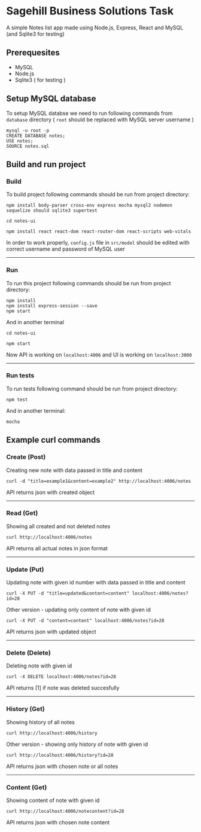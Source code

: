 # Sagehill Business Solutions Task
A simple Notes list app made using Node.js, Express, React and MySQL (and Sqlite3 for testing)


## Prerequesites
* MySQL
* Node.js
* Sqlite3 ( for testing )

## Setup MySQL database
To setup MySQL databse we need to run following commands from `database` directory ( `root` should be replaced with MySQL server username )
```
mysql -u root -p
CREATE DATABASE notes;
USE notes;
SOURCE notes.sql
```
## Build and run project
### Build
To build project following commands should be run from project directory:
```
npm install body-parser cross-env express mocha mysql2 nodemon sequelize should sqlite3 supertest

cd notes-ui

npm install react react-dom react-router-dom react-scripts web-vitals
```
In order to work properly, `config.js` file in `src/model` should be edited with correct username and password of MySQL user  
***
### Run
To run this project following commands should be run from project directory:
```
npm install
npm install express-session --save
npm start
```
And in another terminal
```
cd notes-ui

npm start
```
Now API is working on `localhost:4006` and UI is working on `localhost:3000`
***
### Run tests
To run tests following command should be run from project directory:
```
npm test
```
And in another terminal:

```
mocha
```
## Example curl commands

### Create (Post)
Creating new note with data passed in title and content  
```
curl -d "title=example1&content=example2" http://localhost:4006/notes
```  
API returns json with created object
***
### Read (Get)
Showing all created and not deleted notes  
```
curl http://localhost:4006/notes
```  
API returns all actual notes in json format
***
### Update (Put)
Updating note with given id number with data passed in title and content  
```
curl -X PUT -d "title=updated&content=content" localhost:4006/notes?id=28
```  
Other version - updating only content of note with given id  
```
curl -X PUT -d "content=content" localhost:4006/notes?id=28
```  
API returns json with updated object
***
### Delete (Delete)
Deleting note with given id  
```
curl -X DELETE localhost:4006/notes?id=28
```
API returns [1] if note was deleted succesfully
***
### History (Get)
Showing history of all notes
```
curl http://localhost:4006/history
```
Other version - showing only history of note with given id  
```
curl http://localhost:4006/history?id=28
```
API returns json with chosen note or all notes
***
### Content (Get)
Showing content of note with given id  
```
curl http://localhost:4006/notecontent?id=28
```
API returns json with chosen note content
